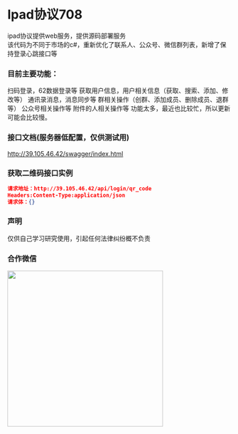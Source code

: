 # Ipad协议708

ipad协议提供web服务，提供源码部署服务<br/>
该代码为不同于市场的c#，重新优化了联系人、公众号、微信群列表，新增了保持登录心跳接口等

### 目前主要功能：

扫码登录，62数据登录等
获取用户信息，用户相关信息（获取、搜索、添加、修改等）
通讯录消息，消息同步等
群相关操作（创群、添加成员、删除成员、退群等）
公众号相关操作等
附件的人相关操作等
功能太多，最近也比较忙，所以更新可能会比较慢。
### 接口文档(服务器低配置，仅供测试用)

<a href="http://39.105.46.42/swagger/index.html" target="_blank">http://39.105.46.42/swagger/index.html</a>

### 获取二维码接口实例
```json
请求地址：http://39.105.46.42/api/login/qr_code
Headers:Content-Type:application/json
请求体：{}
```
### 声明

仅供自己学习研究使用，引起任何法律纠纷概不负责

### 合作微信
 <img src="https://buckettest-file2.oss-cn-shanghai.aliyuncs.com/1111.png" width = "350" height = "350" alt="" align=center />
